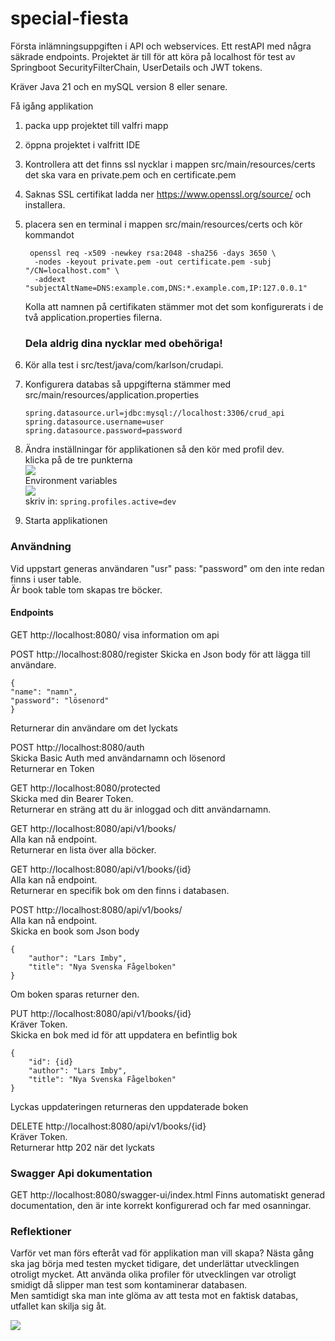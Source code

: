 # special-fiesta

Första inlämningsuppgiften i API och webservices. Ett restAPI med några säkrade endpoints.
Projektet är till för att köra på localhost för test av Springboot SecurityFilterChain, UserDetails och JWT tokens. 

Kräver Java 21 och en mySQL version 8 eller senare.

Få igång applikation
1. packa upp projektet till valfri mapp  
2. öppna projektet i valfritt IDE  
3. Kontrollera att det finns ssl nycklar i mappen src/main/resources/certs det ska vara en private.pem och en certificate.pem
4. Saknas SSL certifikat ladda ner https://www.openssl.org/source/ och installera.
5. placera sen en terminal i mappen src/main/resources/certs och kör kommandot  
     ~~~
      openssl req -x509 -newkey rsa:2048 -sha256 -days 3650 \
       -nodes -keyout private.pem -out certificate.pem -subj "/CN=localhost.com" \
       -addext "subjectAltName=DNS:example.com,DNS:*.example.com,IP:127.0.0.1"
   ~~~
   Kolla att namnen på certifikaten stämmer mot det som konfigurerats i de två application.properties filerna.
   ###         Dela aldrig dina nycklar med obehöriga!
6. Kör alla test i src/test/java/com/karlson/crudapi.
7. Konfigurera databas så uppgifterna stämmer med src/main/resources/application.properties
   ```
   spring.datasource.url=jdbc:mysql://localhost:3306/crud_api
   spring.datasource.username=user
   spring.datasource.password=password
   ```
8. Ändra inställningar för applikationen så den kör med profil dev.  
   klicka på de tre punkterna  
   <img src="images/Screenshot_20231128_144940.png">  
   Environment variables  
   <img src="images/Screenshot_20231128_144842.png">  
   skriv in: ``` spring.profiles.active=dev ```  
   
9. Starta applikationen
   

### Användning
Vid uppstart generas användaren "usr" pass: "password" om den inte redan finns i user table.  
Är book table tom skapas tre böcker.  

#### Endpoints
GET http://localhost:8080/
visa information om api

POST http://localhost:8080/register
Skicka en Json body för att lägga till användare.
```
{
"name": "namn",
"password": "lösenord"
}
```
Returnerar din användare om det lyckats 

POST http://localhost:8080/auth  
Skicka Basic Auth med användarnamn och lösenord  
Returnerar en Token  


GET http://localhost:8080/protected  
Skicka med din Bearer Token.  
Returnerar en sträng att du är inloggad och ditt användarnamn.  

GET http://localhost:8080/api/v1/books/  
Alla kan nå endpoint.  
Returnerar en lista över alla böcker.  

GET http://localhost:8080/api/v1/books/{id}  
Alla kan nå endpoint.  
Returnerar en specifik bok om den finns i databasen.


POST http://localhost:8080/api/v1/books/  
Alla kan nå endpoint.  
Skicka en book som Json body  
```
{
    "author": "Lars Imby",
    "title": "Nya Svenska Fågelboken"
}
```
Om boken sparas returner den.  

PUT http://localhost:8080/api/v1/books/{id}  
Kräver Token.  
Skicka en bok med id för att uppdatera en befintlig bok  
```
{
    "id": {id}
    "author": "Lars Imby",
    "title": "Nya Svenska Fågelboken"
}
```
Lyckas uppdateringen returneras den uppdaterade boken  

DELETE http://localhost:8080/api/v1/books/{id}  
Kräver Token.  
Returnerar http 202 när det lyckats 

### Swagger Api dokumentation
GET http://localhost:8080/swagger-ui/index.html
Finns automatiskt generad documentation, den är inte korrekt konfigurerad och far med osanningar.

### Reflektioner
Varför vet man förs efteråt vad för applikation man vill skapa?
Nästa gång ska jag börja med testen mycket tidigare, det underlättar utvecklingen otroligt mycket.
Att använda olika profiler för utvecklingen var otroligt smidigt då slipper man test som kontaminerar databasen.  
Men samtidigt ska man inte glöma av att testa mot en faktisk databas, utfallet kan skilja sig åt.

<img src="images/Screenshot_20231128_151719.png">
